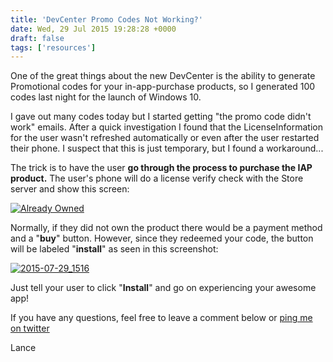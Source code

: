 ```yaml
---
title: 'DevCenter Promo Codes Not Working?'
date: Wed, 29 Jul 2015 19:28:28 +0000
draft: false
tags: ['resources']
---
```


One of the great things about the new DevCenter is the ability to generate Promotional codes for your in-app-purchase products, so I generated 100 codes last night for the launch of Windows 10.

I gave out many codes today but I started getting "the promo code didn't work" emails. After a quick investigation I found that the LicenseInformation for the user wasn't refreshed automatically or even after the user restarted their phone. I suspect that this is just temporary, but I found a workaround...

The trick is to have the user **go through the process to purchase the IAP product.** The user's phone will do a license verify check with the Store server and show this screen:

[![Already Owned](/wp-content/uploads/2015/07/already-owned.jpg?w=300)](/wp-content/uploads/2015/07/already-owned.jpg)

Normally, if they did not own the product there would be a payment method and a "**buy**" button. However, since they redeemed your code, the button will be labeled "**install**" as seen in this screenshot:

[![2015-07-29_1516](/wp-content/uploads/2015/07/2015-07-29_1516.png)](/wp-content/uploads/2015/07/2015-07-29_1516.png)

Just tell your user to click "**Install**" and go on experiencing your awesome app!

If you have any questions, feel free to leave a comment below or [ping me on twitter](https://twitter.com/lancewmccarthy)

Lance